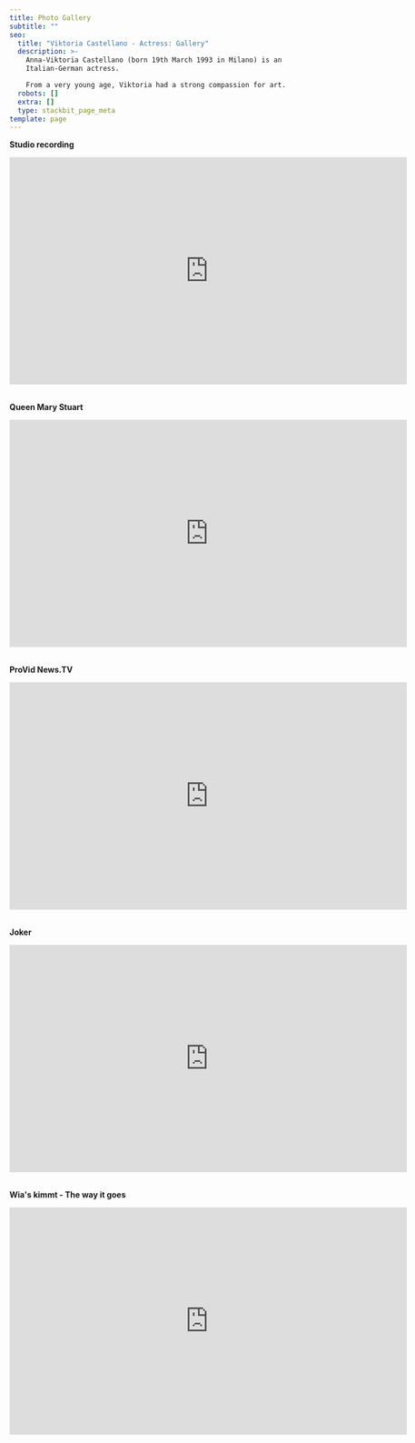 ```yaml
---
title: Photo Gallery
subtitle: ""
seo:
  title: "Viktoria Castellano - Actress: Gallery"
  description: >-
    Anna-Viktoria Castellano (born 19th March 1993 in Milano) is an
    Italian-German actress.

    From a very young age, Viktoria had a strong compassion for art.
  robots: []
  extra: []
  type: stackbit_page_meta
template: page
---
```

**Studio recording**

<iframe src="https://albumizr.com/a/QrEi" scrolling="no" frameborder="0" allowfullscreen width="700" height="400"></iframe><br /><br />

**Queen Mary Stuart**

<iframe src="https://albumizr.com/a/4pS8" scrolling="no" frameborder="0" allowfullscreen width="700" height="400"></iframe><br /><br />

**ProVid News.TV**

<iframe src="https://albumizr.com/a/jQWn" scrolling="no" frameborder="0" allowfullscreen width="700" height="400"></iframe><br /><br />

**Joker**

<iframe src="https://albumizr.com/a/RObH" scrolling="no" frameborder="0" allowfullscreen width="700" height="400"></iframe><br /><br />

**Wia's kimmt - The way it goes**

<iframe src="https://albumizr.com/a/Yc6N" scrolling="no" frameborder="0" allowfullscreen width="700" height="400"></iframe><br />